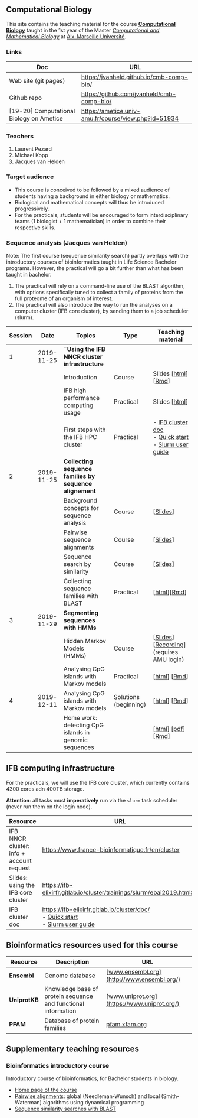 ## Computational Biology

This site contains the teaching material for the course [**Computational Biology**](https://formations.univ-amu.fr/ME5SIN-S51IN1Z4-en.html) taught in the 1st year of the Master [*Computational and Mathematical Biology*](https://formations.univ-amu.fr/ME5SBI-PRSBI5AA-en.html) at [Aix-Marseille Université](https://www.univ-amu.fr/). 

### Links

| Doc | URL | 
|-------------------|------------------------------------------|
| Web site (git pages) | <https://jvanheld.github.io/cmb-comp-bio/> |
| Github repo | <https://github.com/jvanheld/cmb-comp-bio/> |
| [19-20] Computational Biology on Ametice | <https://ametice.univ-amu.fr/course/view.php?id=51934> |

### Teachers

1. Laurent Pezard
2. Michael Kopp
3. Jacques van Helden

### Target audience

- This course is conceived to be followed by a mixed audience of students having a background in either biology or mathematics. 
- Biological and mathematical concepts will thus be introduced progressively. 
- For the practicals, students will be encouraged to form interdisciplinary teams (1 biologist + 1 mathematician) in order to combine their respective skills. 

### Sequence analysis (Jacques van Helden)

Note: The first course (sequence similarity search) partly overlaps with the introductory courses of bioinformatics taught in Life Science Bachelor programs. However, the practical will go a bit further than what has been taught in bachelor. 

1. The practical will rely on a command-line use of the BLAST algorithm, with options specifically tuned to collect a family of proteins from the full proteome of an organism of interest.
2. The practical will also introduce the way to run the analyses on a computer cluster (IFB core cluster), by sending them to a job scheduler (slurm). 

| Session | Date | Topics | Type | Teaching material |
|---|----------|----------------------------------|--------|------------------|
| 1 | 2019-11-25 | ¨**Using the IFB NNCR cluster infrastructure** |
| | | Introduction                            | Course     | Slides [[html](slides/01_NNCR-working-environment.html)] [[Rmd](https://raw.githubusercontent.com/jvanheld/cmb-comp-bio/master/slides/01_NNCR-working-environment.Rmd)] |
| | | IFB high performance computing usage | Practical | Slides [[html](https://ifb-elixirfr.gitlab.io/cluster/trainings/slurm/ebai2019.html)] |
| | | First steps with the IFB HPC cluster | Practical | - [IFB cluster doc](https://ifb-elixirfr.gitlab.io/cluster/doc/)<br>- [Quick start](https://ifb-elixirfr.gitlab.io/cluster/doc/quick-start/) <br>- [Slurm user guide](https://ifb-elixirfr.gitlab.io/cluster/doc/slurm_user_guide/) |
| 2  | 2019-11-25 | **Collecting sequence families by sequence alignement**      |
| | | Background concepts for sequence analysis | Course     | [[Slides](http://pedagogix-tagc.univ-mrs.fr/courses/bioinfo_intro/pdf_files/03.00.concepts.pdf)] |
| | | Pairwise sequence alignments      | Course     | [[Slides](http://pedagogix-tagc.univ-mrs.fr/courses/bioinfo_intro/pdf_files/03.02.pairwise_alignment_slides.pdf)] |
| | | Sequence search by similarity      | Course     | [[Slides](http://pedagogix-tagc.univ-mrs.fr/courses/bioinfo_intro/pdf_files/03.03.similarity_searches_slides.pdf)] |
| | | Collecting sequence families with BLAST | Practical  | [[html](practicals/blast_proteome/blast_protein-family.html)][[Rmd](https://raw.githubusercontent.com/jvanheld/cmb-comp-bio/master/practicals/blast_proteome/blast_protein-family.Rmd)] |
| 3 | 2019-11-29 | **Segmenting sequences with HMMs** |
| | | Hidden Markov Models (HMMs)             | Course     | [[Slides](http://pedagogix-tagc.univ-mrs.fr/courses/bioinfo_intro/pdf_files/03.05.Hidden-Markov-Models.pdf)] [[Recording](https://amupod.univ-amu.fr/video/3301-applications-of-hidden-markov-models-to-annotate-biological-sequences/)] (requires AMU login) |
| |  | Analysing CpG islands with Markov models        | Practical  | [[html](practicals/markov-models/markov-models.html)] [[Rmd](https://raw.githubusercontent.com/jvanheld/cmb-comp-bio/master/practicals/markov-models/markov-models.Rmd)] |
| 4 | 2019-12-11 |  Analysing CpG islands with Markov models | Solutions (beginning)| [[html](practicals/markov-models/markov-models_solutions.html)] [[Rmd](https://raw.githubusercontent.com/jvanheld/cmb-comp-bio/master/practicals/markov-models/markov-models_solutions.Rmd)] |
|  | | Home work: detecting CpG islands in genomic sequences |  | [[html](practicals/markov-models/home-work_HMM.html)] [[pdf](practicals/markov-models/home-work_HMM.pdf)] [[Rmd](https://raw.githubusercontent.com/jvanheld/cmb-comp-bio/master/practicals/markov-models/home-work_HMM.Rmd)] |


<!--
| 4 | 2019-12-11 | **Detecting protein domains with HMMs** |
| | | Protein domains                         | Course     |  |
| | | Multiple sequence alignments and sequence motifs | Course     | [[Slides](http://pedagogix-tagc.univ-mrs.fr/courses/bioinfo_intro/pdf_files/03.04.multiple_alignments_slides.pdf)] |
| | | Detecting protein domains with HMMs     | Practical  |  |
-->

## IFB computing infrastructure

For the practicals, we will use the IFB core cluster, which currently contains 4300 cores adn 400TB storage. 

**Attention**: all tasks must **imperatively** run via the `slurm` task scheduler (never run them on the login node). 

| Resource | URL | 
|------------------------|----------------------------------|
| IFB NNCR cluster: info + account request | https://www.france-bioinformatique.fr/en/cluster |
| Slides: using the IFB core cluster |  https://ifb-elixirfr.gitlab.io/cluster/trainings/slurm/ebai2019.html#1 |
| IFB cluster doc | https://ifb-elixirfr.gitlab.io/cluster/doc/<br>- [Quick start](https://ifb-elixirfr.gitlab.io/cluster/doc/quick-start/) <br>- [Slurm user guide](https://ifb-elixirfr.gitlab.io/cluster/doc/slurm_user_guide/) | 


## Bioinformatics resources used for this course

| Resource | Description | URL | 
|-------|----------------------------------|-------------------|
| **Ensembl** | Genome database | [www.ensembl.org](http://www.ensembl.org/) |
| **UniprotKB** | Knowledge base of protein sequence and functional information | [www.uniprot.org](https://www.uniprot.org/) | 
| **PFAM** | Database of protein families | [pfam.xfam.org](https://pfam.xfam.org/) |

## Supplementary teaching resources

### Bioinformatics introductory course

Introductory course of bioinformatics, for Bachelor students in biology. 

- [Home page of the course](http://pedagogix-tagc.univ-mrs.fr/courses/bioinfo_intro)
- [Pairwise alignments](http://pedagogix-tagc.univ-mrs.fr/courses/bioinfo_intro/pdf_files/03.02.pairwise_alignment_slides.pdf): global (Needleman-Wunsch) and local (Smith-Waterman) algorithms using dynamical programming
- [Sequence similarity searches with BLAST](http://pedagogix-tagc.univ-mrs.fr/courses/bioinfo_intro/pdf_files/03.03.similarity_searches_slides.pdf)




